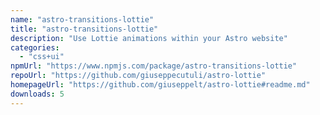 ```yaml
---
name: "astro-transitions-lottie"
title: "astro-transitions-lottie"
description: "Use Lottie animations within your Astro website"
categories:
  - "css+ui"
npmUrl: "https://www.npmjs.com/package/astro-transitions-lottie"
repoUrl: "https://github.com/giuseppecutuli/astro-lottie"
homepageUrl: "https://github.com/giuseppelt/astro-lottie#readme.md"
downloads: 5
---
```

